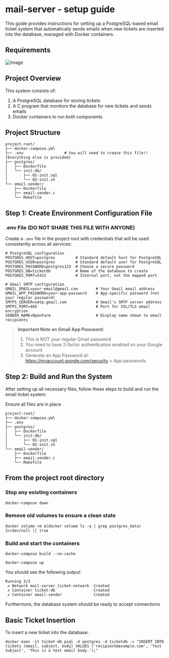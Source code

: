 # mail-server - setup guide

This guide provides instructions for setting up a PostgreSQL-based email ticket system that automatically sends emails when new tickets are inserted into the database, managed with Docker containers.

## Requirements

![image](https://github.com/user-attachments/assets/20b18bcd-8db7-4e9d-92a2-d76cfa407d47)

## Project Overview

This system consists of:
1. A PostgreSQL database for storing tickets
2. A C program that monitors the database for new tickets and sends emails
3. Docker containers to run both components

## Project Structure

```
project-root/
├── docker-compose.yml
├── .env                  # You will need to create this file!! (Everything else is provided)
├── postgres/
│   ├── Dockerfile
│   └── init-db/        
│       ├── 01-init.sql
│       └── 02-init.sh
└── email-sender/
    ├── Dockerfile
    ├── email-sender.c
    └── Makefile
```

## Step 1: Create Environment Configuration File

### .env File (DO NOT SHARE THIS FILE WITH ANYONE)

Create a `.env` file in the project root with credentials that will be used consistently across all services:

```
# PostgreSQL configuration
POSTGRES_HOST=postgres         # Standard default host for PostgreSQL 
POSTGRES_USER=postgres         # Standard default user for PostgreSQL 
POSTGRES_PASSWORD=postgres123  # Choose a secure password
POSTGRES_DB=ticketdb           # Name of the database to create
POSTGRES_PORT=5432             # Internal port, not the mapped port

# Gmail SMTP configuration
GMAIL_EMAIL=your-email@gmail.com        # Your Gmail email address
GMAIL_APP_PASSWORD=your-app-password    # App-specific password (not your regular password)
SMTPS_SERVER=smtp.gmail.com             # Gmail's SMTP server address
SMTPS_PORT=465                          # Port for SSL/TLS email encryption
SENDER_NAME=OpenFarm                    # Display name shown to email recipients
```

> **Important Note on Gmail App Password**: 
> 1. This is NOT your regular Gmail password
> 2. You need to have 2-factor authentication enabled on your Google account
> 3. Generate an App Password at: https://myaccount.google.com/security > App passwords

## Step 2: Build and Run the System
After setting up all necessary files, follow these steps to build and run the email ticket system:

Ensure all files are in place
```
project-root/
├── docker-compose.yml
├── .env
├── postgres/
│   ├── Dockerfile
│   └── init-db/        
│       ├── 01-init.sql
│       └── 02-init.sh    
└── email-sender/
    ├── Dockerfile
    ├── email-sender.c
    └── Makefile
```

## From the project root directory

### Stop any existing containers

```
docker-compose down
```

### Remove old volumes to ensure a clean state

```
docker volume rm $(docker volume ls -q | grep postgres_data) 2>/dev/null || true
```

### Build and start the containers

```
docker-compose build --no-cache

docker-compose up
```

You should see the following output:

```
Running 3/3
 ✔ Network mail-server_ticket-network  Created
 ✔ Container ticket-db                 Created
 ✔ Container email-sender              Created
```

Furthermore, the database system should be ready to accept connections

## Basic Ticket Insertion

To insert a new ticket into the database:

```
docker exec -it ticket-db psql -U postgres -d ticketdb -c "INSERT INTO tickets (email, subject, body) VALUES ('recipient@example.com', 'Test Subject', 'This is a test email body.');"
```
